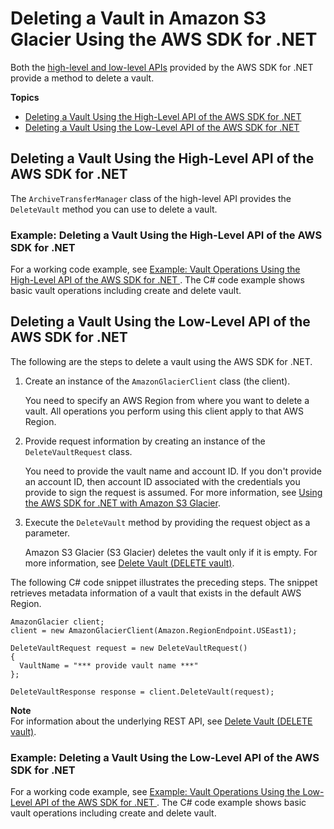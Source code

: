 # Deleting a Vault in Amazon S3 Glacier Using the AWS SDK for \.NET<a name="deleting-vaults-sdk-dotnet"></a>

Both the [high\-level and low\-level APIs](using-aws-sdk.md) provided by the AWS SDK for \.NET provide a method to delete a vault\.

**Topics**
+ [Deleting a Vault Using the High\-Level API of the AWS SDK for \.NET](#deleting-vault-sdk-dotnet-high-level)
+ [Deleting a Vault Using the Low\-Level API of the AWS SDK for \.NET](#deleting-vault-sdk-dotnet-low-level)

## Deleting a Vault Using the High\-Level API of the AWS SDK for \.NET<a name="deleting-vault-sdk-dotnet-high-level"></a>

The `ArchiveTransferManager` class of the high\-level API provides the `DeleteVault` method you can use to delete a vault\.

### Example: Deleting a Vault Using the High\-Level API of the AWS SDK for \.NET<a name="deleting-vaults-sdk-dotnet-high-level-example"></a>

For a working code example, see [Example: Vault Operations Using the High\-Level API of the AWS SDK for \.NET ](creating-vaults-dotnet-sdk.md#vault-operations-example-dotnet-highlevel)\. The C\# code example shows basic vault operations including create and delete vault\. 

## Deleting a Vault Using the Low\-Level API of the AWS SDK for \.NET<a name="deleting-vault-sdk-dotnet-low-level"></a>

The following are the steps to delete a vault using the AWS SDK for \.NET\.

1. Create an instance of the `AmazonGlacierClient` class \(the client\)\. 

   You need to specify an AWS Region from where you want to delete a vault\. All operations you perform using this client apply to that AWS Region\. 

1. Provide request information by creating an instance of the `DeleteVaultRequest` class\.

   You need to provide the vault name and account ID\. If you don't provide an account ID, then account ID associated with the credentials you provide to sign the request is assumed\. For more information, see [Using the AWS SDK for \.NET with Amazon S3 Glacier](using-aws-sdk-for-dot-net.md)\. 

1. Execute the `DeleteVault` method by providing the request object as a parameter\. 

   Amazon S3 Glacier \(S3 Glacier\) deletes the vault only if it is empty\. For more information, see [Delete Vault \(DELETE vault\)](api-vault-delete.md)\.

The following C\# code snippet illustrates the preceding steps\. The snippet retrieves metadata information of a vault that exists in the default AWS Region\. 

```
AmazonGlacier client;
client = new AmazonGlacierClient(Amazon.RegionEndpoint.USEast1);

DeleteVaultRequest request = new DeleteVaultRequest()
{
  VaultName = "*** provide vault name ***"
};

DeleteVaultResponse response = client.DeleteVault(request);
```

**Note**  
For information about the underlying REST API, see [Delete Vault \(DELETE vault\)](api-vault-delete.md)\.

### Example: Deleting a Vault Using the Low\-Level API of the AWS SDK for \.NET<a name="creating-vaults-sdk-dotnet-low-level-example"></a>

For a working code example, see [Example: Vault Operations Using the Low\-Level API of the AWS SDK for \.NET ](creating-vaults-dotnet-sdk.md#vault-operations-example-dotnet-lowlevel)\. The C\# code example shows basic vault operations including create and delete vault\. 